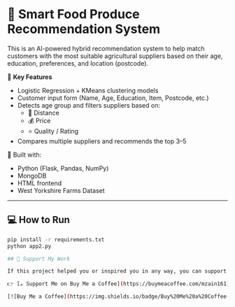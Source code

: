 # 🌾 Smart Food Produce Recommendation System

This is an AI-powered hybrid recommendation system to help match customers with the most suitable agricultural suppliers based on their age, education, preferences, and location (postcode).

🧠 **Key Features**
- Logistic Regression + KMeans clustering models
- Customer input form (Name, Age, Education, Item, Postcode, etc.)
- Detects age group and filters suppliers based on:
  - 📍 Distance
  - 💰 Price
  - ⭐ Quality / Rating
- Compares multiple suppliers and recommends the top 3–5

🚀 Built with:
- Python (Flask, Pandas, NumPy)
- MongoDB
- HTML frontend
- West Yorkshire Farms Dataset

---

## 💻 How to Run

```bash
pip install -r requirements.txt
python app2.py

## 🙌 Support My Work

If this project helped you or inspired you in any way, you can support me below. Your support helps me continue learning and building smarter tools ❤️

👉 [☕ Support Me on Buy Me a Coffee](https://buymeacoffee.com/mzain161)

[![Buy Me a Coffee](https://img.shields.io/badge/Buy%20Me%20a%20Coffee-%F0%9F%95%BA%EF%B8%8F-mzain161?style=for-the-badge&logo=buy-me-a-coffee&color=FFDD00)](https://buymeacoffee.com/mzain161)

